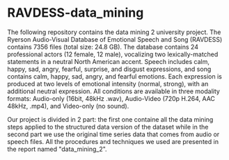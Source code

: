 # RAVDESS-data_mining
The following repository contains the data mining 2 university project. The Ryerson Audio-Visual Database of Emotional Speech and Song (RAVDESS) contains 7356 files (total size: 24.8 GB).
The database contains 24 professional actors (12 female, 12 male), vocalizing two lexically-matched statements in a neutral North American accent.
Speech includes calm, happy, sad, angry, fearful, surprise, and disgust expressions, and song contains calm, happy, sad, angry, and fearful emotions. 
Each expression is produced at two levels of emotional intensity (normal, strong), with an additional neutral expression. 
All conditions are available in three modality formats: Audio-only (16bit, 48kHz .wav), Audio-Video (720p H.264, AAC 48kHz, .mp4), and Video-only (no sound).

Our project is divided in 2 part: the first one containe all the data mining steps applied to the structured data version of the dataset while in the second part we use the original time series data that comes from audio or speech files.
All the procedures and techniques we used are presented in the report named "data_mining_2".

